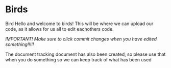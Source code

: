 # Birds
Bird
Hello and welcome to birds! This will be where we can upload our code, as it allows for us all to edit eachothers code.

*IMPORTANT! Make sure to click commit changes when you have edited something!!!!!*

The document tracking document has also been created, so please use that when you do something so we can keep track of what has been used
